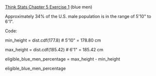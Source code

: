[Think Stats Chapter 5 Exercise 1](http://greenteapress.com/thinkstats2/html/thinkstats2006.html#toc50) (blue men)

>> 
Approximately 34% of the U.S. male population is in the range of 5'10" to 6'1".

Code:



min_height = dist.cdf(177.8) # 5'10" = 178.80 cm

max_height = dist.cdf(185.42) # 6'1" = 185.42 cm

eligible_blue_men_percentage = max_height - min_height

eligible_blue_men_percentage

